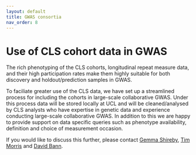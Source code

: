 ```yaml
---
layout: default
title: GWAS consortia
nav_order: 8
---
```


# **Use of CLS cohort data in GWAS**

The rich phenotyping of the CLS cohorts, longitudinal repeat measure data, and their high participation rates make them  highly suitable for both discovery and holdout/prediction samples in GWAS. 

To faciliate greater use of the CLS data, we have set up a streamlined process for including the cohorts in large-scale collaborative GWAS. Under this process data will be stored locally at UCL and will be cleaned/analysed by CLS analysts who have expertise in genetic data and experience conducting large-scale collaborative GWAS. In addition to this we are happy to provide support on data specific queries such as phenotype availability, definition and choice of measurement occasion. 

If you would like to discuss this further, please contact [Gemma Shireby](mailto:g.shireby@ucl.ac.uk), [Tim Morris](mailto:t.t.morris@ucl.ac.uk) and [David Bann](mailto:david.bann@ucl.ac.uk). 
